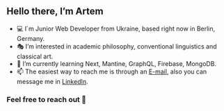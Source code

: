 ## Hello there, I’m Artem 

- 💻 I`m Junior Web Developer from Ukraine, based right now in Berlin, Germany.
- 🎭 I’m interested in academic philosophy, conventional linguistics and classical art.
- 🔨 I’m currently learning Next, Mantine, GraphQL, Firebase, MongoDB.
- 📫 The easiest way to reach me is through an [E-mail](frollscuba@gmail.com), also you can message me in [LinkedIn](www.linkedin.com/in/artlev).

### Feel free to reach out 🤝

<!---
wahreChrist/wahreChrist is a ✨ special ✨ repository because its `README.md` (this file) appears on your GitHub profile.
You can click the Preview link to take a look at your changes.
--->
